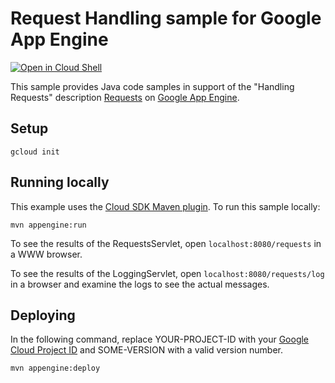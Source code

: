 # Request Handling sample for Google App Engine

<a href="https://console.cloud.google.com/cloudshell/open?git_repo=https://github.com/GoogleCloudPlatform/java-docs-samples&page=editor&open_in_editor=appengine/java8/requests/README.md">
<img alt="Open in Cloud Shell" src ="http://gstatic.com/cloudssh/images/open-btn.png"></a>

This sample provides Java code samples in support of the "Handling Requests" description  [Requests][requests-doc] on [Google App
Engine][ae-docs].

[requests-doc]: https://cloud.google.com/appengine/docs/java/requests
[ae-docs]: https://cloud.google.com/appengine/docs/java/

## Setup

    gcloud init

## Running locally
This example uses the
[Cloud SDK Maven plugin](https://cloud.google.com/appengine/docs/java/tools/using-maven).
To run this sample locally:

    mvn appengine:run

To see the results of the RequestsServlet, open `localhost:8080/requests` in a WWW browser.

To see the results of the LoggingServlet, open `localhost:8080/requests/log` in a browser
and examine the logs to see the actual messages.

## Deploying
In the following command, replace YOUR-PROJECT-ID with your
[Google Cloud Project ID](https://developers.google.com/console/help/new/#projectnumber)
and SOME-VERSION with a valid version number.

    mvn appengine:deploy

